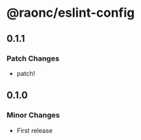 # @raonc/eslint-config

## 0.1.1

### Patch Changes

- patch!

## 0.1.0

### Minor Changes

- First release
